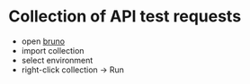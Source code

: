 # Collection of API test requests

- open [bruno](https://www.usebruno.com/)
- import collection
- select environment
- right-click collection -> Run
